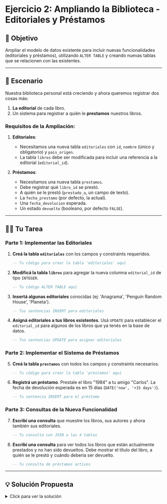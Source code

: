 # Ejercicio 2: Ampliando la Biblioteca - Editoriales y Préstamos

## 🎯 Objetivo

Ampliar el modelo de datos existente para incluir nuevas funcionalidades (editoriales y préstamos), utilizando `ALTER TABLE` y creando nuevas tablas que se relacionen con las existentes.

---

## 📖 Escenario

Nuestra biblioteca personal está creciendo y ahora queremos registrar dos cosas más:

1.  **La editorial** de cada libro.
2.  Un sistema para registrar a quién le **prestamos** nuestros libros.

### Requisitos de la Ampliación:

1.  **Editoriales**:
    *   Necesitamos una nueva tabla `editoriales` con `id`, `nombre` (único y obligatorio) y `pais_origen`.
    *   La tabla `libros` debe ser modificada para incluir una referencia a la editorial (`editorial_id`).

2.  **Préstamos**:
    *   Necesitamos una nueva tabla `prestamos`.
    *   Debe registrar qué `libro_id` se prestó.
    *   A quién se le prestó (`prestado_a`, un campo de texto).
    *   La `fecha_prestamo` (por defecto, la actual).
    *   Una `fecha_devolucion` esperada.
    *   Un estado `devuelto` (booleano, por defecto `FALSE`).

---

## 🏋️‍♀️ Tu Tarea

### Parte 1: Implementar las Editoriales

1.  **Creá la tabla `editoriales`** con los campos y constraints requeridos.

    ```sql
    -- Tu código para crear la tabla 'editoriales' aquí
    ```

2.  **Modificá la tabla `libros`** para agregar la nueva columna `editorial_id` de tipo `INTEGER`.

    ```sql
    -- Tu código ALTER TABLE aquí
    ```

3.  **Insertá algunas editoriales** conocidas (ej: 'Anagrama', 'Penguin Random House', 'Planeta').

    ```sql
    -- Tus sentencias INSERT para editoriales
    ```

4.  **Asigná editoriales a tus libros existentes**. Usá `UPDATE` para establecer el `editorial_id` para algunos de los libros que ya tenés en la base de datos.

    ```sql
    -- Tus sentencias UPDATE para asignar editoriales
    ```

### Parte 2: Implementar el Sistema de Préstamos

5.  **Creá la tabla `prestamos`** con todos los campos y constraints necesarios.

    ```sql
    -- Tu código para crear la tabla 'prestamos' aquí
    ```

6.  **Registrá un préstamo**. Prestale el libro "1984" a tu amigo "Carlos". La fecha de devolución esperada es en 15 días (`DATE('now', '+15 days')`).

    ```sql
    -- Tu sentencia INSERT para el préstamo
    ```

### Parte 3: Consultas de la Nueva Funcionalidad

7.  **Escribí una consulta** que muestre los libros, sus autores y ahora también sus editoriales.

    ```sql
    -- Tu consulta con JOIN a las 4 tablas
    ```

8.  **Escribí una consulta** para ver todos los libros que están actualmente prestados y no han sido devueltos. Debe mostrar el título del libro, a quién se le prestó y cuándo debería ser devuelto.

    ```sql
    -- Tu consulta de préstamos activos
    ```

---

## 💡 Solución Propuesta

<details>
<summary>Click para ver la solución</summary>

```sql
-- --- PARTE 1: IMPLEMENTAR EDITORIALES ---

-- 1. Crear tabla 'editoriales'
CREATE TABLE editoriales (
    id INTEGER PRIMARY KEY,
    nombre TEXT UNIQUE NOT NULL,
    pais_origen TEXT
);

-- 2. Modificar tabla 'libros'
ALTER TABLE libros ADD COLUMN editorial_id INTEGER;
-- En un sistema real, aquí agregaríamos: REFERENCES editoriales(id)

-- 3. Insertar editoriales
INSERT INTO editoriales (nombre, pais_origen) VALUES
('Anagrama', 'España'),
('Penguin Random House', 'Internacional'),
('Planeta', 'España'),
('Siglo XXI Editores', 'Argentina');

-- 4. Asignar editoriales a libros existentes
UPDATE libros SET editorial_id = 2 WHERE titulo = '1984';
UPDATE libros SET editorial_id = 1 WHERE titulo = 'Cien años de soledad';
UPDATE libros SET editorial_id = 3 WHERE titulo = 'Sapiens: De animales a dioses';


-- --- PARTE 2: IMPLEMENTAR PRÉSTAMOS ---

-- 5. Crear tabla 'prestamos'
CREATE TABLE prestamos (
    id INTEGER PRIMARY KEY,
    libro_id INTEGER NOT NULL,
    prestado_a TEXT NOT NULL,
    fecha_prestamo DATE DEFAULT CURRENT_DATE,
    fecha_devolucion_esperada DATE,
    devuelto BOOLEAN DEFAULT FALSE
    -- FOREIGN KEY (libro_id) REFERENCES libros(id)
);

-- 6. Registrar un préstamo
INSERT INTO prestamos (libro_id, prestado_a, fecha_devolucion_esperada)
VALUES (
    (SELECT id FROM libros WHERE titulo = '1984'), 
    'Carlos', 
    DATE('now', '+15 days')
);


-- --- PARTE 3: CONSULTAS ---

-- 7. Libros con autores y editoriales
SELECT 
    l.titulo,
    a.nombre || ' ' || a.apellido as autor,
    e.nombre as editorial
FROM libros l
JOIN libros_autores la ON l.id = la.libro_id
JOIN autores a ON la.autor_id = a.id
LEFT JOIN editoriales e ON l.editorial_id = e.id
WHERE l.activo = TRUE;

-- 8. Libros prestados actualmente
SELECT
    l.titulo,
    p.prestado_a,
    p.fecha_devolucion_esperada
FROM prestamos p
JOIN libros l ON p.libro_id = l.id
WHERE p.devuelto = FALSE;

```

</details>
